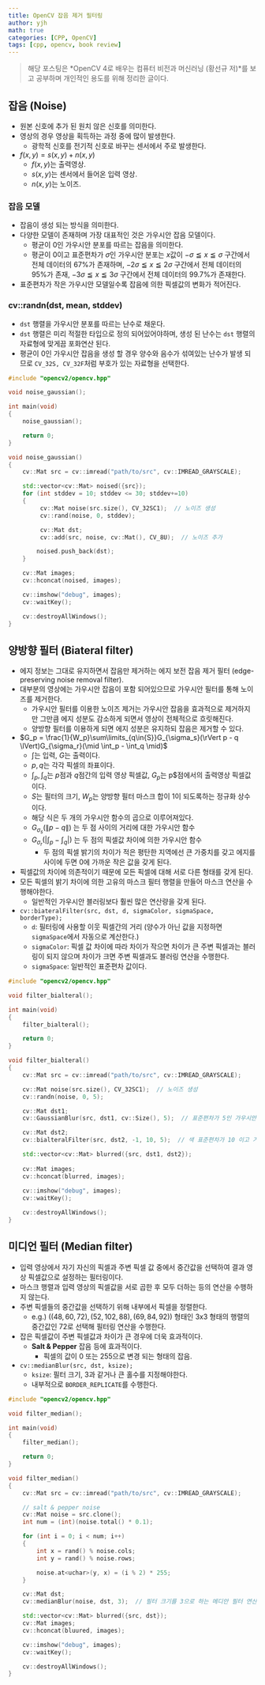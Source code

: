 ```yaml
---
title: OpenCV 잡음 제거 필터링
author: yjh
math: true
categories: [CPP, OpenCV]
tags: [cpp, opencv, book review]
---
```


> 해당 포스팅은 *OpenCV 4로 배우는 컴퓨터 비전과 머신러닝 (황선규 저)*를 보고 공부하며 개인적인 용도를 위해 정리한 글이다.

## 잡음 (Noise)

- 원본 신호에 추가 된 원치 않은 신호를 의미한다.
- 영상의 경우 영상을 획득하는 과정 중에 많이 발생한다.
  - 광학적 신호를 전기적 신호로 바꾸는 센서에서 주로 발생한다.
- $f(x, y) = s(x, y) + n(x, y)$
  - $f(x, y)$는 출력영상.
  - $s(x, y)$는 센서에서 들어온 입력 영상.
  - $n(x, y)$는 노이즈.

### 잡음 모델

- 잡음이 생성 되는 방식을 의미한다.
- 다양한 모델이 존재하며 가장 대표적인 것은 가우시안 잡음 모델이다.
  - 평균이 $0$인 가우시안 분포를 따르는 잡음을 의미한다.
  - 평균이 $0$이고 표준편차가 $\sigma$인 가우시안 분포는 $x$값이 $-\sigma\leqq{x}\leqq{\sigma}$ 구간에서 전체 데이터의 $67\%$가 존재하며, $-2\sigma\leqq{x}\leqq{2\sigma}$ 구간에서 전체 데이터의 $95\%$가 존재, $-3\sigma\leqq{x}\leqq{3\sigma}$ 구간에서 전체 데이터의 $99.7\%$가 존재한다.
- 표준편차가 작은 가우시안 모델일수록 잡음에 의한 픽셀값의 변화가 적어진다.

### cv::randn(dst, mean, stddev)

- `dst` 행렬을 가우시안 분포를 따르는 난수로 채운다.
- `dst` 행렬은 미리 적절한 타입으로 정의 되어있어야하며, 생성 된 난수는 `dst` 행렬의 자료형에 맞게끔 포화연산 된다.
- 평균이 $0$인 가우시안 잡음을 생성 할 경우 양수와 음수가 섞여있는 난수가 발생 되므로 `CV_32S, CV_32F`처럼 부호가 있는 자료형을 선택한다.

```cpp
#include "opencv2/opencv.hpp"

void noise_gaussian();

int main(void)
{
    noise_gaussian();

    return 0;
}

void noise_gaussian()
{
    cv::Mat src = cv::imread("path/to/src", cv::IMREAD_GRAYSCALE);

    std::vector<cv::Mat> noised({src});
    for (int stddev = 10; stddev <= 30; stddev+=10)
    {
         cv::Mat noise(src.size(), CV_32SC1);  // 노이즈 생성
         cv::rand(noise, 0, stddev);

         cv::Mat dst;
         cv::add(src, noise, cv::Mat(), CV_8U);  // 노이즈 추가

        noised.push_back(dst);
    }

    cv::Mat images;
    cv::hconcat(noised, images);

    cv::imshow("debug", images);
    cv::waitKey();

    cv::destroyAllWindows();
}
```

## 양방향 필터 (Biateral filter)

- 에지 정보는 그대로 유지하면서 잡음만 제거하는 에지 보전 잡음 제거 필터 (edge-preserving noise removal filter).
- 대부분의 영상에는 가우시안 잡음이 포함 되어있으므로 가우시안 필터를 통해 노이즈를 제거한다.
  - 가우시안 필터를 이용한 노이즈 제거는 가우시안 잡음을 효과적으로 제거하지만 그만큼 에지 성분도 감소하게 되면서 영상이 전체적으로 흐릿해진다.
  - 양방향 필터를 이용하게 되면 에지 성분은 유지하되 잡음은 제거할 수 있다.
- $G_p = \frac{1}{W_p}\sum\limits_{q\in{S}}G_{\sigma_s}(\rVert p - q \lVert)G_{\sigma_r}(\mid \int_p - \int_q \mid)$
  - $\int$는 입력, $G$는 출력이다.
  - $p, q$는 각각 픽셀의 좌표이다.
  - $\int_p, \int_q$는 $p$점과 $q$점간의 입력 영상 픽셀값, $G_p$는 p$점에서의 출력영상 픽셀값이다.
  - $S$는 필터의 크기, $W_p$는 양방향 필터 마스크 합이 1이 되도록하는 정규화 상수이다.
  - 해당 식은 두 개의 가우시안 함수의 곱으로 이루어져있다.
  - $G_{\sigma_s}(\|p - q\|)$ 는 두 점 사이의 거리에 대한 가우시안 함수
  - $G_{\sigma_r}(|\int_p - \int_q|)$ 는 두 점의 픽셀값 차이에 의한 가우시안 함수
    - 두 점의 픽셀 밝기의 차이가 적은 평탄한 지역에선 큰 가중치를 갖고 에지를 사이에 두면 $0$에 가까운 작은 값을 갖게 된다.
- 픽셀값의 차이에 의존적이기 때문에 모든 픽셀에 대해 서로 다른 형태를 갖게 된다.
- 모든 픽셀의 밝기 차이에 의한 고유의 마스크 필터 행렬을 만들어 마스크 연산을 수행해야한다.
  - 일반적인 가우시안 블러링보다 훨씬 많은 연산량을 갖게 된다.
- `cv::biateralFilter(src, dst, d, sigmaColor, sigmaSpace, borderType);`
  - `d`: 필터링에 사용할 이웃 픽셀간의 거리 (양수가 아닌 값을 지정하면 `sigmaSpace`에서 자동으로 계산한다.)
  - `sigmaColor`: 픽셀 값 차이에 따라 차이가 작으면 차이가 큰 주변 픽셀과는 블러링이 되지 않으며 차이가 크면 주변 픽셀과도 블러링 연산을 수행한다.
  - `sigmaSpace`: 일반적인 표준편차 값이다.

```cpp
#include "opencv2/opencv.hpp"

void filter_bialteral();

int main(void)
{
    filter_bialteral();

    return 0;
}

void filter_bialteral()
{
    cv::Mat src = cv::imread("path/to/src", cv::IMREAD_GRAYSCALE);

    cv::Mat noise(src.size(), CV_32SC1);  // 노이즈 생성
    cv::randn(noise, 0, 5);

    cv::Mat dst1;
    cv::GaussianBlur(src, dst1, cv::Size(), 5);  // 표준편차가 5인 가우시안 블러 연산 처리

    cv::Mat dst2;
    cv::bialteralFilter(src, dst2, -1, 10, 5);  // 색 표준편차가 10 이고 거리 표준편차가 5 인 양방향 필터링 연산 수행

    std::vector<cv::Mat> blurred({src, dst1, dst2});
    
    cv::Mat images;
    cv::hconcat(blurred, images);
    
    cv::imshow("debug", images);
    cv::waitKey();

    cv::destroyAllWindows();
}
```

## 미디언 필터 (Median filter)

- 입력 영상에서 자기 자신의 픽셀과 주변 픽셀 값 중에서 중간값을 선택하여 결과 영상 픽셀값으로 설정하는 필터링이다.
- 마스크 행렬과 입력 영상의 픽셀값을 서로 곱한 후 모두 더하는 등의 연산을 수행하지 않는다.
- 주변 픽셀들의 중간값을 선택하기 위해 내부에서 픽셀을 정렬한다.
  - e.g.) $((48, 60, 72), (52, 102, 88), (69, 84, 92))$ 형태인 3x3 형태의 행렬의 중간값인 $72$로 선택해 필터링 연산을 수행한다.
- 잡은 픽셀값이 주변 픽셀값과 차이가 큰 경우에 더욱 효과적이다.
  - **Salt & Pepper** 잡음 등에 효과적이다.
    - 픽셀의 값이 $0$ 또는 $255$으로 변경 되는 형태의 잡음.
- `cv::medianBlur(src, dst, ksize);`
  - `ksize`: 필터 크기, $3$과 같거나 큰 홀수를 지정해야한다.
  - 내부적으로 `BORDER_REPLICATE`를 수행한다.

```cpp
#include "opencv2/opencv.hpp"

void filter_median();

int main(void)
{
    filter_median();

    return 0;
}

void filter_median()
{
    cv::Mat src = cv::imread("path/to/src", cv::IMREAD_GRAYSCALE);

    // salt & pepper noise
    cv::Mat noise = src.clone();
    int num = (int)(noise.total() * 0.1);

    for (int i = 0; i < num; i++)
    {
        int x = rand() % noise.cols;
        int y = rand() % noise.rows;

        noise.at<uchar>(y, x) = (i % 2) * 255;
    }

    cv::Mat dst;
    cv::medianBlur(noise, dst, 3);  // 필터 크기를 3으로 하는 메디안 필터 연산 수행

    std::vector<cv::Mat> blurred({src, dst});
    cv::Mat images;
    cv::hconcat(bluured, images);

    cv::imshow("debug", images);
    cv::waitKey();

    cv::destroyAllWindows();
}
```
